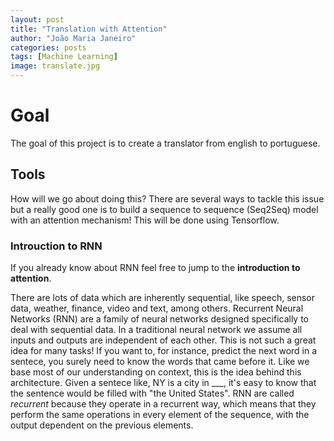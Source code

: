 ```yaml
---
layout: post
title: "Translation with Attention"
author: "João Maria Janeiro"
categories: posts
tags: [Machine Learning]
image: translate.jpg
---
```


# Goal
The goal of this project is to create a translator from english to portuguese.

## Tools
How will we go about doing this? There are several ways to tackle this issue but a really good one is to build a sequence to sequence (Seq2Seq) model with an attention mechanism! This will be done using Tensorflow.

### Introuction to RNN
If you already know about RNN feel free to jump to the **introduction to attention**. 

There are lots of data which are inherently sequential, like speech, sensor data, weather, finance, video and text, among others. Recurrent Neural Networks (RNN) are a family of neural networks designed specifically to deal with sequential data. In a traditional neural network we assume all inputs and outputs are independent of each other. This is not such a great idea for many tasks! If you want to, for instance, predict the next word in a sentece, you surely need to know the words that came before it. Like we base most of our understanding on context, this is the idea behind this architecture. Given a sentece like, NY is a city in ___, it's easy to know that the sentence would be filled with "the United States". 
RNN are called *recurrent* because they operate in a recurrent way, which means that they perform the same operations in every element of the sequence, with the output dependent on the previous elements. 

